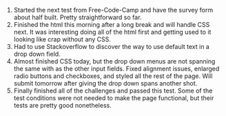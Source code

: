 1. Started the next test from Free-Code-Camp and have the survey form about half built. Pretty straightforward so far. 
2. Finished the html this morning after a long break and will handle CSS next. It was interesting doing all of the html first and getting used to it looking like crap without any CSS. 
3. Had to use Stackoverflow to discover the way to use default text in a drop down field. 
4. Almost finished CSS today, but the drop down menus are not spanning the same with as the other input fields. Fixed alignment issues, enlarged radio buttons and checkboxes, and styled all the rest of the page. Will submit tomorrow after giving the drop down spans another shot.
5. Finally finished all of the challenges and passed this test. Some of the test conditions were not needed to make the page functional, but their tests are pretty good nonetheless. 
